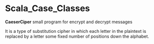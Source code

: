 # Scala_Case_Classes

**CaeserCiper** small program for encrypt and decrypt messages

It is a type of substitution cipher in which each letter in the plaintext is replaced by a letter some fixed number of positions down the alphabet.
